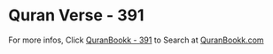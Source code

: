 # Quran Verse - 391 

For more infos, Click [QuranBookk - 391](https://www.quranbookk.com/quran/search?q=391) to Search at [QuranBookk.com](http://quranbookk.com/)